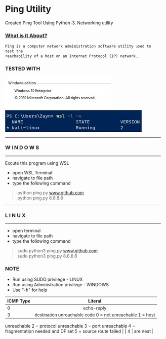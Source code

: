 # Ping Utility 
  Created Ping Tool Using Python-3. Networking utility

### [What is it About?](https://en.wikipedia.org/wiki/Ping_(networking_utility))
    Ping is a computer network administration software utility used to test the 
    reachability of a host on an Internet Protocol (IP) network..

### TESTED WITH
![WinVer](./Screenshots/1.JPG) ![WinVer](./Screenshots/2.JPG)

-----------------------------------
###       W I N D O W S
-----------------------------------
Excute this program using WSL
- open WSL Terminal
- navigate to  file path
- type the following command
>python ping.py www.github.com  <br/>
>python ping.py 8.8.8.8 <br/>
-----------------------------------
###         L I N U X
-----------------------------------
- open terminal
- navigate to file path
- type the following command
>sudo python3 ping.py www.github.com  <br/>
>sudo python3 ping.py 8.8.8.8 <br/>

### NOTE
- Run using SUDO privilege              - LINUX
- Run using Administration privilege    - WINDOWS
- Use "-h" for help

| ICMP Type     | Literal                                                          |
| :------------ |:---------------------------------------------------------------: | 
| 0             | echo-reply                                                       |
| 3             | destination unreachable code 0 = net unreachable 1 = host
unreachable 2 = protocol unreachable 3 = port unreachable 4 =
fragmentation needed and DF set 5 = source route failed                            |
| 4             | are neat                                                         |
  
